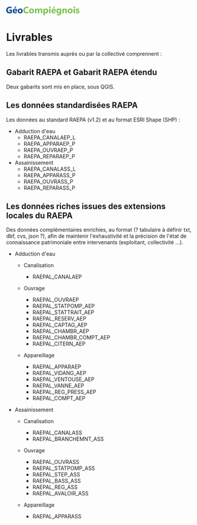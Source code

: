 ![picto](/doc/img/geocompiegnois_2020_reduit_v2.png)

# Livrables

Les livrables transmis auprès ou par la collectivé comprennent :

## Gabarit RAEPA et Gabarit RAEPA étendu

Deux gabarits sont mis en place, sous QGIS.


## Les données standardisées RAEPA

Les données au standard RAEPA (v1.2) et au format ESRI Shape (SHP) :
* Adduction d'eau
  * RAEPA_CANALAEP_L
  * RAEPA_APPARAEP_P
  * RAEPA_OUVRAEP_P
  * RAEPA_REPARAEP_P
* Assainissement
  * RAEPA_CANALASS_L
  * RAEPA_APPARASS_P
  * RAEPA_OUVRASS_P
  * RAEPA_REPARASS_P

## Les données riches issues des extensions locales du RAEPA

Des données complémentaires enrichies, au format (? tabulaire à définir txt, dbf, cvs, json ?), afin de maintenir l'exhaustivité et la précision de l'état de connaissance patrimoniale entre intervenants (exploitant, collectivité ...).

* Adduction d'eau
  * Canalisation
    * RAEPAL_CANALAEP
    
  * Ouvrage
    * RAEPAL_OUVRAEP
    * RAEPAL_STATPOMP_AEP
    * RAEPAL_STATTRAIT_AEP
    * RAEPAL_RESERV_AEP
    * RAEPAL_CAPTAG_AEP
    * RAEPAL_CHAMBR_AEP
    * RAEPAL_CHAMBR_COMPT_AEP
    * RAEPAL_CITERN_AEP
    
  * Appareillage
    * RAEPAL_APPARAEP
    * RAEPAL_VIDANG_AEP
    * RAEPAL_VENTOUSE_AEP
    * RAEPAL_VANNE_AEP
    * RAEPAL_REG_PRESS_AEP
    * RAEPAL_COMPT_AEP

* Assainissement
  * Canalisation
    * RAEPAL_CANALASS
    * RAEPAL_BRANCHEMNT_ASS
    
  * Ouvrage
    * RAEPAL_OUVRASS
    * RAEPAL_STATPOMP_ASS
    * RAEPAL_STEP_ASS
    * RAEPAL_BASS_ASS
    * RAEPAL_REG_ASS
    * RAEPAL_AVALOIR_ASS
    
  * Appareillage
    * RAEPAL_APPARASS
